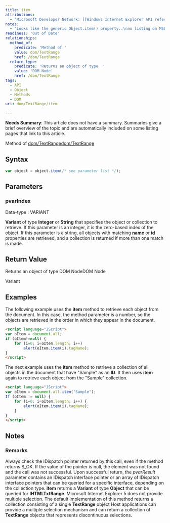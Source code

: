 ```yaml
---
title: item
attributions:
  - 'Microsoft Developer Network: [[Windows Internet Explorer API reference](http://msdn.microsoft.com/en-us/library/ie/hh828809%28v=vs.85%29.aspx) Article]'
notes:
  - "Looks like the generic Object.item() property..\nno listing on MSDN.\n\nNot a child of TextRange!"
readiness: 'Out of Date'
relationships:
  method_of:
    predicate: 'Method of '
    value: dom/TextRange
    href: /dom/TextRange
  return_type:
    predicate: 'Returns an object of type  '
    value: 'DOM Node'
    href: /dom/TextRange
tags:
  - API
  - Object
  - Methods
  - DOM
uri: dom/TextRange/item

---
```

**Needs Summary**: This article does not have a summary. Summaries give a brief overview of the topic and are automatically included on some listing pages that link to this article.

Method of [dom/TextRange](/dom/TextRange)[dom/TextRange](/dom/TextRange)

## Syntax

``` js
var object = object.item(/* see parameter list */);
```

## Parameters

### pvarIndex

 Data-type
:   VARIANT

**Variant** of type **Integer** or **String** that specifies the object or collection to retrieve. If this parameter is an integer, it is the zero-based index of the object. If this parameter is a string, all objects with matching [**name**](/html/attributes/name) or [**id**](/html/attributes/id) properties are retrieved, and a collection is returned if more than one match is made.

## Return Value

Returns an object of type DOM NodeDOM Node

Variant

## Examples

The following example uses the **item** method to retrieve each object from the document. In this case, the method parameter is a number, so the objects are retrieved in the order in which they appear in the document.

``` html
<script language="JScript">
var oItem = document.all;
if (oItem!=null) {
    for (i=0; i<oItem.length; i++)
        alert(oItem.item(i).tagName);
}
</script>
```

The next example uses the **item** method to retrieve a collection of all objects in the document that have "Sample" as an **ID**. It then uses **item** again to retrieve each object from the "Sample" collection.

``` html
<script language="JScript">
var oItem = document.all.item("Sample");
If (oItem != null) {
    for (i=0; i<oItem.length; i++) {
        alert(oItem.item(i).tagName);
    }
}
</script>
```

## Notes

### Remarks

Always check the IDispatch pointer returned by this call, even if the method returns S\_OK. If the value of the pointer is null, the element was not found and the call was not successful. Upon successful return, the *pvarResult* parameter contains an IDispatch interface pointer or an array of IDispatch interface pointers that can be queried for a specific interface, depending on the collection type. **item** returns a **Variant** of type **Object** that can be queried for **IHTMLTxtRange**. Microsoft Internet Explorer 5 does not provide multiple selection. The default implementation of this method returns a collection consisting of a single **TextRange** object Host applications can provide a multiple selection mechanism and can return a collection of **TextRange** objects that represents discontinuous selections.
